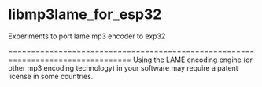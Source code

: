# libmp3lame_for_esp32
Experiments to port lame mp3 encoder to exp32


=================================================================================
Using the LAME encoding engine (or other mp3 encoding technology) in your software 
may require a patent license in some countries.
